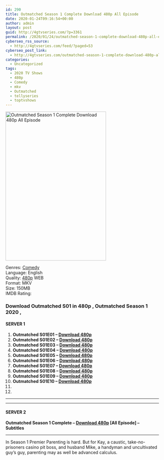 ```yaml
---
id: 290
title: Outmatched Season 1 Complete Download 480p All Episode
date: 2020-01-24T09:16:54+00:00
author: admin
layout: post
guid: http://4gtvseries.com/?p=3361
permalink: /2020/01/24/outmatched-season-1-complete-download-480p-all-episode/
cyberseo_rss_source:
  - http://4gtvseries.com/feed/?paged=53
cyberseo_post_link:
  - http://4gtvseries.com/outmatched-season-1-complete-download-480p-all-episode/
categories:
  - Uncategorized
tags:
  - 2020 TV Shows
  - 480p
  - Comedy
  - mkv
  - Outmatched
  - tellyseries
  - toptvshows
---
```

<img loading="lazy" class="aligncenter" src="https://1.bp.blogspot.com/-I26p5C3mJM4/Xiq1WKmUWII/AAAAAAAAARg/wtZ-6FWEY58AAelpBPs31T0f6kQHmi9hQCK4BGAYYCw/s1600/Outmatched%2BSeason%2B1.jpeg" alt="Outmatched Season 1 Complete Download 480p All Episode" width="330" height="488" />

Genres:&nbsp;<a href="http://4gtvseries.com/tag/comedy/" data-wpel-link="internal">Comedy</a>  
Language: English  
Quality:&nbsp;<a href="http://4gtvseries.com/tag/480p/" data-wpel-link="internal">480p</a> WEB  
Format: MKV  
Size: 150MB  
IMDB Rating:

### **Download Outmatched S01 in 480p , Outmatched Season 1 2020 ,&nbsp;**

#### <span><strong>SERVER 1</strong></span>

  1. **Outmatched S01E01 – <a href="http://slink.dl480p.xyz/GZD7" data-wpel-link="external" target="_blank" rel="nofollow external noopener noreferrer" class="wpel-icon-left"><i class="wpel-icon fa fa-download" aria-hidden="true"></i>Download 480p</a>**
  2. **Outmatched S01E02 – <a href="http://slink.dl480p.xyz/n2YMl7am" data-wpel-link="external" target="_blank" rel="nofollow external noopener noreferrer" class="wpel-icon-left"><i class="wpel-icon fa fa-download" aria-hidden="true"></i>Download 480p</a>**
  3. **Outmatched S01E03 – <a href="http://slink.dl480p.xyz/9aBCMBYz" data-wpel-link="external" target="_blank" rel="nofollow external noopener noreferrer" class="wpel-icon-left"><i class="wpel-icon fa fa-download" aria-hidden="true"></i>Download 480p</a>**
  4. **Outmatched S01E04 – <a href="http://slink.dl480p.xyz/Rdm2Mn" data-wpel-link="external" target="_blank" rel="nofollow external noopener noreferrer" class="wpel-icon-left"><i class="wpel-icon fa fa-download" aria-hidden="true"></i>Download 480p</a>**
  5. **Outmatched S01E05 – <a href="http://slink.dl480p.xyz/XZK2jeV" data-wpel-link="external" target="_blank" rel="nofollow external noopener noreferrer" class="wpel-icon-left"><i class="wpel-icon fa fa-download" aria-hidden="true"></i>Download 480p</a>**
  6. **Outmatched S01E06 – <a href="http://slink.dl480p.xyz/D8sFZ" data-wpel-link="external" target="_blank" rel="nofollow external noopener noreferrer" class="wpel-icon-left"><i class="wpel-icon fa fa-download" aria-hidden="true"></i>Download 480p</a>**
  7. **Outmatched S01E07 – <a href="http://slink.dl480p.xyz/uqZPMX8" data-wpel-link="external" target="_blank" rel="nofollow external noopener noreferrer" class="wpel-icon-left"><i class="wpel-icon fa fa-download" aria-hidden="true"></i>Download 480p</a>**
  8. **Outmatched S01E08 – <a href="http://slink.dl480p.xyz/pePRL" data-wpel-link="external" target="_blank" rel="nofollow external noopener noreferrer" class="wpel-icon-left"><i class="wpel-icon fa fa-download" aria-hidden="true"></i>Download 480p</a>**
  9. **Outmatched S01E09 – <a href="http://slink.dl480p.xyz/KRXeZdw" data-wpel-link="external" target="_blank" rel="nofollow external noopener noreferrer" class="wpel-icon-left"><i class="wpel-icon fa fa-download" aria-hidden="true"></i>Download 480p</a>**
 10. **Outmatched S01E10 – <a href="http://slink.dl480p.xyz/1RUgM8G" data-wpel-link="external" target="_blank" rel="nofollow external noopener noreferrer" class="wpel-icon-left"><i class="wpel-icon fa fa-download" aria-hidden="true"></i>Download 480p</a>**
 11. 
 12. 

* * *

* * *

#### <span><strong>SERVER 2</strong></span>

**Outmatched Season 1 Complete – <a href="http://dl480p.xyz/3653/" data-wpel-link="external" target="_blank" rel="nofollow external noopener noreferrer" class="wpel-icon-left"><i class="wpel-icon fa fa-download" aria-hidden="true"></i>Download 480p</a> [All Episode] – Subtitles**

* * *

In Season 1 Premier Parenting is hard. But for Kay, a caustic, take-no-prisoners casino pit boss, and husband Mike, a handyman and uncultivated guy’s guy, parenting may as well be advanced calculus.

<div align="center">
</div>
